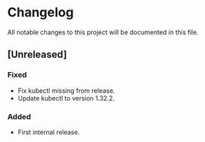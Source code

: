 # Changelog

All notable changes to this project will be documented in this file.

## [Unreleased]
### Fixed
- Fix kubectl missing from release.
- Update kubectl to version 1.32.2.

### Added
- First internal release.

